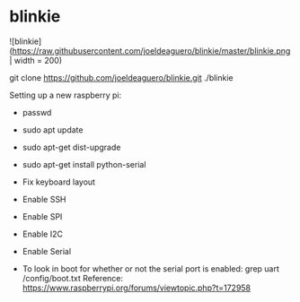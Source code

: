 # blinkie
![blinkie](https://raw.githubusercontent.com/joeldeaguero/blinkie/master/blinkie.png | width = 200)

git clone https://github.com/joeldeaguero/blinkie.git
./blinkie

Setting up a new raspberry pi:
* passwd
* sudo apt update
* sudo apt-get dist-upgrade
* sudo apt-get install python-serial
* Fix keyboard layout
* Enable SSH
* Enable SPI
* Enable I2C
* Enable Serial

* To look in boot for whether or not the serial port is enabled:
grep uart /config/boot.txt 
Reference: https://www.raspberrypi.org/forums/viewtopic.php?t=172958
